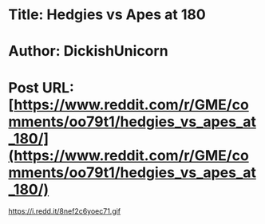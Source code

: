# Title: Hedgies vs Apes at 180
# Author: DickishUnicorn
# Post URL: [https://www.reddit.com/r/GME/comments/oo79t1/hedgies_vs_apes_at_180/](https://www.reddit.com/r/GME/comments/oo79t1/hedgies_vs_apes_at_180/)


https://i.redd.it/8nef2c6yoec71.gif
